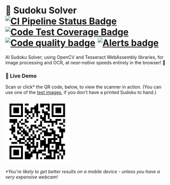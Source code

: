 # 🧮 Sudoku Solver  [![CI Pipeline Status Badge][ci-badge]][ci-url] [![Code Test Coverage Badge][coverage-badge]][coverage-url] [![Code quality badge][quality-badge]][quality-url] [![Alerts badge][alerts-badge]][alerts-url]

AI Sudoku Solver; using OpenCV and Tesseract WebAssembly libraries, for image processing
and OCR, at *near-native* speeds entirely in the browser! 🤯

### 🤳 Live Demo
Scan or click* the QR code, below, to view the scanner in action. (You can use one of the
[test images][test-image], if you don't have a printed Sudoku to hand.)

[![GH Pages QR Code](public/gh-pages-qr.png)][demo]

_*You're likely to get better results on a mobile device - unless you have a 
very expensive webcam!_ 

[ci-badge]: https://github.com/SamChristy/sudoku-solver/workflows/CI/badge.svg
[ci-url]: https://github.com/SamChristy/sudoku-solver/actions/workflows/ci.yml
[coverage-badge]: https://codecov.io/gh/SamChristy/sudoku-solver/branch/main/graph/badge.svg?token=R5ATJAGA9I
[coverage-url]: https://codecov.io/gh/SamChristy/sudoku-solver
[quality-badge]: https://img.shields.io/lgtm/grade/javascript/g/SamChristy/sudoku-solver.svg?logo=lgtm&logoWidth=18
[quality-url]: https://lgtm.com/projects/g/SamChristy/sudoku-solver/context:javascript
[alerts-badge]: https://img.shields.io/lgtm/alerts/g/SamChristy/sudoku-solver.svg?logo=lgtm&logoWidth=18
[alerts-url]: https://lgtm.com/projects/g/SamChristy/sudoku-solver/alerts/
[demo]: https://samchristy.github.io/sudoku-solver/
[test-image]: https://github.com/SamChristy/sudoku-solver/blob/main/src/services/SudokuScanner/__tests__/samples/design-3.jpg